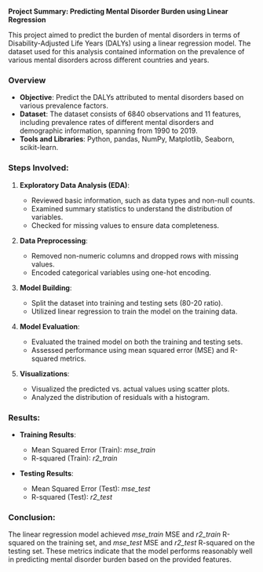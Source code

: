 **Project Summary: Predicting Mental Disorder Burden using Linear Regression**

This project aimed to predict the burden of mental disorders in terms of Disability-Adjusted Life Years (DALYs) using a linear regression model. The dataset used for this analysis contained information on the prevalence of various mental disorders across different countries and years.

### Overview
- **Objective**: Predict the DALYs attributed to mental disorders based on various prevalence factors.
- **Dataset**: The dataset consists of 6840 observations and 11 features, including prevalence rates of different mental disorders and demographic information, spanning from 1990 to 2019.
- **Tools and Libraries**: Python, pandas, NumPy, Matplotlib, Seaborn, scikit-learn.

### Steps Involved:

1. **Exploratory Data Analysis (EDA)**:
   - Reviewed basic information, such as data types and non-null counts.
   - Examined summary statistics to understand the distribution of variables.
   - Checked for missing values to ensure data completeness.

2. **Data Preprocessing**:
   - Removed non-numeric columns and dropped rows with missing values.
   - Encoded categorical variables using one-hot encoding.

3. **Model Building**:
   - Split the dataset into training and testing sets (80-20 ratio).
   - Utilized linear regression to train the model on the training data.

4. **Model Evaluation**:
   - Evaluated the trained model on both the training and testing sets.
   - Assessed performance using mean squared error (MSE) and R-squared metrics.

5. **Visualizations**:
   - Visualized the predicted vs. actual values using scatter plots.
   - Analyzed the distribution of residuals with a histogram.

### Results:
- **Training Results**:
  - Mean Squared Error (Train): *mse_train*
  - R-squared (Train): *r2_train*

- **Testing Results**:
  - Mean Squared Error (Test): *mse_test*
  - R-squared (Test): *r2_test*

### Conclusion:
The linear regression model achieved *mse_train* MSE and *r2_train* R-squared on the training set, and *mse_test* MSE and *r2_test* R-squared on the testing set. These metrics indicate that the model performs reasonably well in predicting mental disorder burden based on the provided features.
